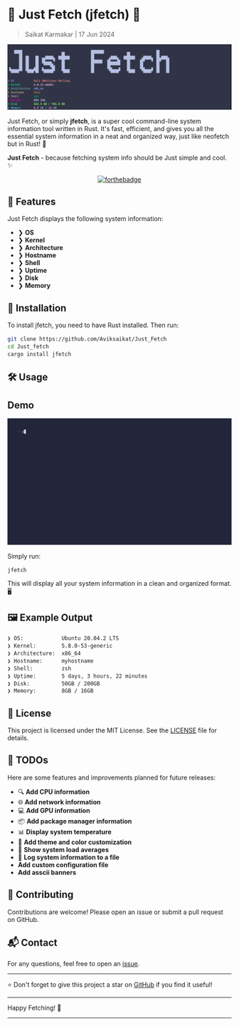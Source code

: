 # 🌟 Just Fetch (jfetch) 🌟

> Saikat Karmakar | 17 Jun 2024

![](media/jfetch_banner.png)

Just Fetch, or simply **jfetch**, is a super cool command-line system information tool written in Rust. It's fast, efficient, and gives you all the essential system information in a neat and organized way, just like neofetch but in Rust! 🚀

**Just Fetch** - because fetching system info should be Just simple and cool. ✨

<center>

[![forthebadge](https://forthebadge.com/images/badges/made-with-rust.svg)](https://forthebadge.com)

</center>

## 🚀 Features

Just Fetch displays the following system information:

- ❯ **OS**
- ❯ **Kernel**
- ❯ **Architecture**
- ❯ **Hostname**
- ❯ **Shell**
- ❯ **Uptime**
- ❯ **Disk**
- ❯ **Memory**

## 🎉 Installation

To install jfetch, you need to have Rust installed. Then run:

```sh
git clone https://github.com/Aviksaikat/Just_Fetch
cd Just_fetch
cargo install jfetch
```

## 🛠 Usage

## Demo
![](media/demo.gif)

Simply run:

```sh
jfetch
```

This will display all your system information in a clean and organized format. 🖥️

## 🖼 Example Output

```sh
❯ OS:            Ubuntu 20.04.2 LTS
❯ Kernel:        5.8.0-53-generic
❯ Architecture:  x86_64
❯ Hostname:      myhostname
❯ Shell:         zsh
❯ Uptime:        5 days, 3 hours, 22 minutes
❯ Disk:          50GB / 200GB
❯ Memory:        8GB / 16GB
```

## 📜 License

This project is licensed under the MIT License. See the [LICENSE](LICENSE) file for details.

## 🚧 TODOs

Here are some features and improvements planned for future releases:

- 🔍 **Add CPU information** 
- 🌐 **Add network information**
- 💻 **Add GPU information**
- 📦 **Add package manager information**
- 📊 **Display system temperature**
- 🎨 **Add theme and color customization**
- 📅 **Show system load averages**
- 📝 **Log system information to a file**
- **Add custom configuration file**
- **Add asscii banners**

## 🤝 Contributing

Contributions are welcome! Please open an issue or submit a pull request on GitHub.

## 📬 Contact

For any questions, feel free to open an [issue](https://github.com/Aviksaikat/Just_Fetch/issues).

---


⭐️ Don't forget to give this project a star on [GitHub](https://github.com/Aviksaikat/Just_Fetch) if you find it useful!

---

Happy Fetching! 🥳

---

